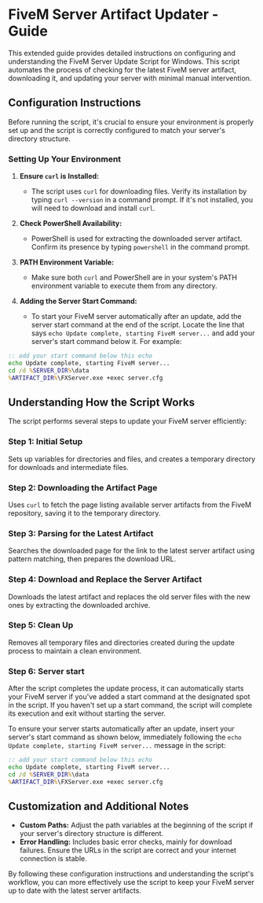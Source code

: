 # FiveM Server Artifact Updater - Guide

This extended guide provides detailed instructions on configuring and understanding the FiveM Server Update Script for Windows. This script automates the process of checking for the latest FiveM server artifact, downloading it, and updating your server with minimal manual intervention.

## Configuration Instructions

Before running the script, it's crucial to ensure your environment is properly set up and the script is correctly configured to match your server's directory structure.

### Setting Up Your Environment

1. **Ensure `curl` is Installed:**
   - The script uses `curl` for downloading files. Verify its installation by typing `curl --version` in a command prompt. If it's not installed, you will need to download and install `curl`.

2. **Check PowerShell Availability:**
   - PowerShell is used for extracting the downloaded server artifact. Confirm its presence by typing `powershell` in the command prompt.

3. **PATH Environment Variable:**
   - Make sure both `curl` and PowerShell are in your system's PATH environment variable to execute them from any directory.

4. **Adding the Server Start Command:**
   - To start your FiveM server automatically after an update, add the server start command at the end of the script. Locate the line that says `echo Update complete, starting FiveM server...` and add your server's start command below it. For example:

```bat
:: add your start command below this echo
echo Update complete, starting FiveM server...
cd /d %SERVER_DIR%\data
%ARTIFACT_DIR%\FXServer.exe +exec server.cfg
```

## Understanding How the Script Works

The script performs several steps to update your FiveM server efficiently:

### Step 1: Initial Setup

Sets up variables for directories and files, and creates a temporary directory for downloads and intermediate files.

### Step 2: Downloading the Artifact Page

Uses `curl` to fetch the page listing available server artifacts from the FiveM repository, saving it to the temporary directory.

### Step 3: Parsing for the Latest Artifact

Searches the downloaded page for the link to the latest server artifact using pattern matching, then prepares the download URL.

### Step 4: Download and Replace the Server Artifact

Downloads the latest artifact and replaces the old server files with the new ones by extracting the downloaded archive.

### Step 5: Clean Up

Removes all temporary files and directories created during the update process to maintain a clean environment.

### Step 6: Server start

After the script completes the update process, it can automatically starts your FiveM server if you've added a start command at the designated spot in the script. If you haven't set up a start command, the script will complete its execution and exit without starting the server.

To ensure your server starts automatically after an update, insert your server's start command as shown below, immediately following the `echo Update complete, starting FiveM server...` message in the script:

```bat
:: add your start command below this echo
echo Update complete, starting FiveM server...
cd /d %SERVER_DIR%\data
%ARTIFACT_DIR%\FXServer.exe +exec server.cfg
```

## Customization and Additional Notes

- **Custom Paths:** Adjust the path variables at the beginning of the script if your server's directory structure is different.
- **Error Handling:** Includes basic error checks, mainly for download failures. Ensure the URLs in the script are correct and your internet connection is stable.

By following these configuration instructions and understanding the script's workflow, you can more effectively use the script to keep your FiveM server up to date with the latest server artifacts.
